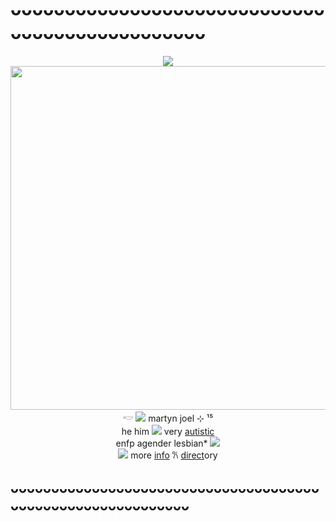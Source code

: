 # ᴗᴗᴗᴗᴗᴗᴗᴗᴗᴗᴗᴗᴗᴗᴗᴗᴗᴗᴗᴗᴗᴗᴗᴗᴗᴗᴗᴗᴗᴗᴗᴗᴗᴗᴗᴗᴗᴗᴗᴗᴗᴗᴗᴗᴗᴗᴗ
<p align="center">
  <img src="https://files.catbox.moe/b6z0bm.png" />
  <img src="https://files.catbox.moe/3wy936.png" width="600" height="550" /> <br>
𓎢 <img src="https://file.garden/ZfxdXmIg9weivlYT/pix./red13" /> martyn joel ⊹ ¹⁵<br>
he him <img src="https://file.garden/ZfxdXmIg9weivlYT/pix./RED17"/> very <a href="https://rentry.co/periodictablenya">autistic</a> <br>
enfp agender lesbian* <img src="https://file.garden/ZfxdXmIg9weivlYT/pix./red48"/> <br>
<img src ="https://files.catbox.moe/dwjo4i.png"/> more <a href="https://rentry.co/Bigbst4tz22">info</a> 𐙚‎ <a href="https://rentry.co/smallizhbeans">direct</a>ory
</p>
<h2>ᴗᴗᴗᴗᴗᴗᴗᴗᴗᴗᴗᴗᴗᴗᴗᴗᴗᴗᴗᴗᴗᴗᴗᴗᴗᴗᴗᴗᴗᴗᴗᴗᴗᴗᴗᴗᴗᴗᴗᴗᴗᴗᴗᴗᴗᴗᴗᴗᴗᴗᴗᴗᴗᴗᴗᴗᴗᴗᴗᴗ<br></h4>
